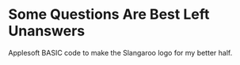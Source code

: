 # Some Questions Are Best Left Unanswers

Applesoft BASIC code to make the Slangaroo logo for my better half.
